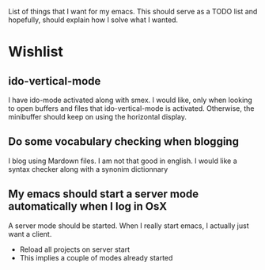 List of things that I want for my emacs. This should serve as a TODO
list and hopefully, should explain how I solve what I wanted.

# Wishlist #

## ido-vertical-mode ##

I have ido-mode activated along with smex. I would like, only when
looking to open buffers and files that ido-vertical-mode is
activated. Otherwise, the minibuffer should keep on using the
horizontal display.

## Do some vocabulary checking when blogging ##

I blog using Mardown files. I am not that good in english. I would like
a syntax checker along with a synonim dictionnary

## My emacs should start a server mode automatically when I log in OsX ##

A server mode should be started. When I really start emacs, I actually
just want a client.

* Reload all projects on server start
* This implies a couple of modes already started

